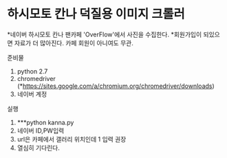 # 하시모토 칸나 덕질용 이미지 크롤러

*네이버 하시모토 칸나 팬카페 'OverFlow'에서 사진을 수집한다.
*회원가입이 되있으면 자료가 더 많아진다. 카페 회원이 아니여도 무관.

준비물 
1. python 2.7 
2. chromedriver (*https://sites.google.com/a/chromium.org/chromedriver/downloads)
3. 네이버 계정

실행
1. ***python kanna.py
2. 네이버 ID,PW입력
3. url은 카페에서 갤러리 위치인데 1 입력 권장
4. 열심히 기다린다.
